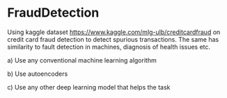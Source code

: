 # FraudDetection

Using kaggle dataset https://www.kaggle.com/mlg-ulb/creditcardfraud
on credit card fraud detection  to detect spurious transactions.
The same has similarity to fault detection in machines, diagnosis of health issues etc.

a) Use any conventional machine learning algorithm

b) Use autoencoders

c) Use any other deep learning model that helps the task
